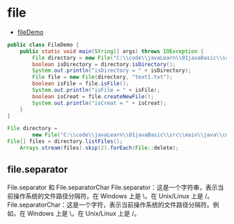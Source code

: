# file


- [fileDemo](https://github.com/jaspercliff/javaLearn/blob/75bd24b53c08f1a8beaca49d4558677671740b8b/01javaBasic/src/main/java/com/jasper/file/FileDemo.java#L9)
```java
public class FileDemo {
    public static void main(String[] args) throws IOException {
        File directory = new File("C:\\code\\javaLearn\\01javaBasic\\src\\main\\java\\com\\jasper\\file");
        boolean isDirectory = directory.isDirectory();
        System.out.println("isDirectory = " + isDirectory);
        File file = new File(directory, "text1.txt");
        boolean isFile = file.isFile();
        System.out.println("isFile = " + isFile);
        boolean isCreat = file.createNewFile();
        System.out.println("isCreat = " + isCreat);
    }
}
```

``` java
File directory =
        new File("C:\\code\\javaLearn\\01javaBasic\\src\\main\\java\\com\\jasper\\file");
File[] files = directory.listFiles();
    Arrays.stream(files).skip(2).forEach(File::delete);
```

## file.separator
File.separator 和 File.separatorChar
File.separator：这是一个字符串，表示当前操作系统的文件路径分隔符。在 Windows 上是 \，在 Unix/Linux 上是 /。
File.separatorChar：这是一个字符，表示当前操作系统的文件路径分隔符。例如，在 Windows 上是 \，在 Unix/Linux 上是 /。